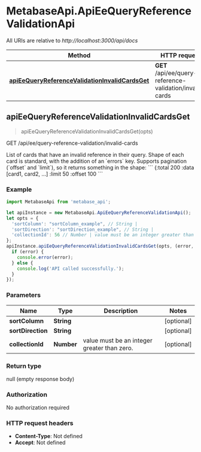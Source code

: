 # MetabaseApi.ApiEeQueryReferenceValidationApi

All URIs are relative to *http://localhost:3000/api/docs*

Method | HTTP request | Description
------------- | ------------- | -------------
[**apiEeQueryReferenceValidationInvalidCardsGet**](ApiEeQueryReferenceValidationApi.md#apiEeQueryReferenceValidationInvalidCardsGet) | **GET** /api/ee/query-reference-validation/invalid-cards | GET /api/ee/query-reference-validation/invalid-cards



## apiEeQueryReferenceValidationInvalidCardsGet

> apiEeQueryReferenceValidationInvalidCardsGet(opts)

GET /api/ee/query-reference-validation/invalid-cards

List of cards that have an invalid reference in their query. Shape of each card is standard, with the addition of an   &#x60;errors&#x60; key. Supports pagination (&#x60;offset&#x60; and &#x60;limit&#x60;), so it returns something in the shape:    &#x60;&#x60;&#x60;     {:total  200      :data   [card1, card2, ...]      :limit  50      :offset 100   &#x60;&#x60;&#x60;

### Example

```javascript
import MetabaseApi from 'metabase_api';

let apiInstance = new MetabaseApi.ApiEeQueryReferenceValidationApi();
let opts = {
  'sortColumn': "sortColumn_example", // String | 
  'sortDirection': "sortDirection_example", // String | 
  'collectionId': 56 // Number | value must be an integer greater than zero.
};
apiInstance.apiEeQueryReferenceValidationInvalidCardsGet(opts, (error, data, response) => {
  if (error) {
    console.error(error);
  } else {
    console.log('API called successfully.');
  }
});
```

### Parameters


Name | Type | Description  | Notes
------------- | ------------- | ------------- | -------------
 **sortColumn** | **String**|  | [optional] 
 **sortDirection** | **String**|  | [optional] 
 **collectionId** | **Number**| value must be an integer greater than zero. | [optional] 

### Return type

null (empty response body)

### Authorization

No authorization required

### HTTP request headers

- **Content-Type**: Not defined
- **Accept**: Not defined


